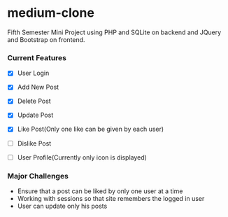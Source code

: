 # medium-clone

Fifth Semester Mini Project using PHP and SQLite on backend and JQuery and Bootstrap on frontend.

### Current Features

- [x] User Login
- [x] Add New Post
- [x] Delete Post
- [x] Update Post
- [x] Like Post(Only one like can be given by each user)
- [ ] Dislike Post
- [ ] User Profile(Currently only icon is displayed)


### Major Challenges
- Ensure that a post can be liked by only one user at a time
- Working with sessions so that site remembers the logged in user
- User can update only his posts
